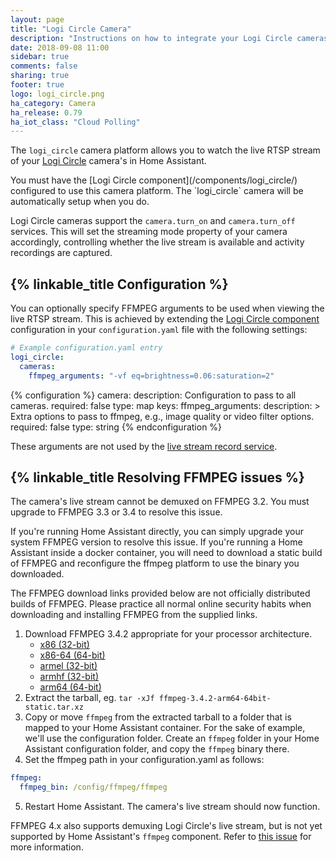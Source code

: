 ```yaml
---
layout: page
title: "Logi Circle Camera"
description: "Instructions on how to integrate your Logi Circle cameras within Home Assistant."
date: 2018-09-08 11:00
sidebar: true
comments: false
sharing: true
footer: true
logo: logi_circle.png
ha_category: Camera
ha_release: 0.79
ha_iot_class: "Cloud Polling"
---
```


The `logi_circle` camera platform allows you to watch the live RTSP stream of your [Logi Circle](https://circle.logi.com/) camera's in Home Assistant.

<p class='note'>
You must have the [Logi Circle component](/components/logi_circle/) configured to use this camera platform. The `logi_circle` camera will be automatically setup when you do.
</p>

Logi Circle cameras support the `camera.turn_on` and `camera.turn_off` services. This will set the streaming mode property of your camera accordingly, controlling whether the live stream is available and activity recordings are captured.

## {% linkable_title Configuration %}

You can optionally specify FFMPEG arguments to be used when viewing the live RTSP stream. This is achieved by extending the [Logi Circle component](/components/logi_circle/) configuration in your `configuration.yaml` file with the following settings:

```yaml
# Example configuration.yaml entry
logi_circle:
  cameras:
    ffmpeg_arguments: "-vf eq=brightness=0.06:saturation=2"
```

{% configuration %}
camera:
  description: Configuration to pass to all cameras.
  required: false
  type: map
  keys:
    ffmpeg_arguments:
      description: >
        Extra options to pass to ffmpeg, e.g.,
        image quality or video filter options.
      required: false
      type: string
{% endconfiguration %}

These arguments are not used by the [live stream record service](/components/logi_circle/#service-logi_circlelivestream_record).

## {% linkable_title Resolving FFMPEG issues %}

The camera's live stream cannot be demuxed on FFMPEG 3.2. You must upgrade to FFMPEG 3.3 or 3.4 to resolve this issue.

If you're running Home Assistant directly, you can simply upgrade your system FFMPEG version to resolve this issue. If you're running a Home Assistant inside a docker container, you will need to download a static build of FFMPEG and reconfigure the ffmpeg platform to use the binary you downloaded.

<p class='note warning'>
The FFMPEG download links provided below are not officially distributed builds of FFMPEG. Please practice all normal online security habits when downloading and installing FFMPEG from the supplied links.
</p>

1. Download FFMPEG 3.4.2 appropriate for your processor architecture.
     * [x86 (32-bit)](https://www.johnvansickle.com/ffmpeg/old-releases/ffmpeg-3.4.2-armhf-32bit-static.tar.xz)
     * [x86-64 (64-bit)](https://www.johnvansickle.com/ffmpeg/old-releases/ffmpeg-3.4.2-64bit-static.tar.xz)
     * [armel (32-bit)](https://www.johnvansickle.com/ffmpeg/old-releases/ffmpeg-3.4.2-armel-32bit-static.tar.xz)
     * [armhf (32-bit)](https://www.johnvansickle.com/ffmpeg/old-releases/ffmpeg-3.4.2-armhf-32bit-static.tar.xz)
     * [arm64 (64-bit)](https://www.johnvansickle.com/ffmpeg/old-releases/ffmpeg-3.4.2-arm64-64bit-static.tar.xz)
2. Extract the tarball, eg. `tar -xJf ffmpeg-3.4.2-arm64-64bit-static.tar.xz`
3. Copy or move `ffmpeg` from the extracted tarball to a folder that is mapped to your Home Assistant container. For the sake of example, we'll use the configuration folder. Create an `ffmpeg` folder in your Home Assistant configuration folder, and copy the `ffmpeg` binary there.
4. Set the ffmpeg path in your configuration.yaml as follows:
```yaml
ffmpeg:
  ffmpeg_bin: /config/ffmpeg/ffmpeg
```
5. Restart Home Assistant. The camera's live stream should now function.

FFMPEG 4.x also supports demuxing Logi Circle's live stream, but is not yet supported by Home Assistant's `ffmpeg` component. Refer to [this issue](https://github.com/home-assistant/home-assistant/issues/18056) for more information.